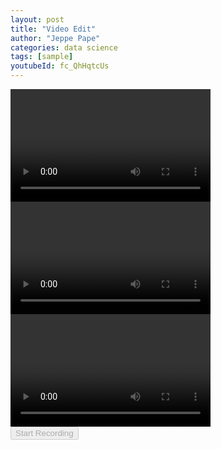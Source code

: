 ```yaml
---
layout: post
title: "Video Edit"
author: "Jeppe Pape"
categories: data science
tags: [sample]
youtubeId: fc_QhHqtcUs
---
```


<body translate='no' >
<div>
	<video id='local' width='320px' height='180px' controls>
		<source src='/assets/vid/Cyklist.mp4'></source>
	</video>
  <video id='webcam' width='320px' height='180px'></video>
  <video id='output-video' width='320px' height='180px' controls></video>
</div>
<button id='record' disabled>Start Recording</button>
<p id='message'></p>

<script src='https://cpwebassets.codepen.io/assets/common/stopExecutionOnTimeout-157cd5b220a5c80d4ff8e0e70ac069bffd87a61252088146915e8726e5d9f147.js'></script>

<script src='https://unpkg.com/@ffmpeg/ffmpeg@0.9.3/dist/ffmpeg.min.js'></script>


<script>
const { createFFmpeg, fetchFile } = FFmpeg;
const ffmpeg = createFFmpeg({
  log: true });


const webcam = document.getElementById('webcam');
const recordBtn = document.getElementById('record');
const startRecording = () => {
  const rec = new MediaRecorder(webcam.srcObject);
  const chunks = [];

  recordBtn.textContent = 'Stop Recording';
  recordBtn.onclick = () => {
    rec.stop();
    recordBtn.textContent = 'Start Recording';
    recordBtn.onclick = startRecording;
  };

  rec.ondataavailable = e => chunks.push(e.data);
  rec.onstop = async () => {
    transcode(new Uint8Array(await new Blob(chunks).arrayBuffer()));
  };
  rec.start();
};

(async () => {
  webcam.srcObject = await navigator.mediaDevices.getUserMedia({ video: true, audio: true });
  await webcam.play();
  recordBtn.disabled = false;
  recordBtn.onclick = startRecording;
})();

const transcode = async webcamData => {
  const message = document.getElementById('message');
  const name = 'record.webm';
  message.innerHTML = 'Loading ffmpeg-core.js';
  await ffmpeg.load();
  message.innerHTML = 'Start transcoding';
  ffmpeg.FS('writeFile', name, await fetchFile(webcamData));
  ffmpeg.FS('writeFile', "record_2.mp4", await fetchFile("/assets/vid/Cyklist.mp4"));  
  //await ffmpeg.run('-i', name, 'output.mp4');
  //await ffmpeg.run( '-fflags', '+discardcorrupt', '-i', "record_2.mp4", 'output.mp4');
  await ffmpeg.run( '-y', '-i', 'record_2.mp4', '-i', name, '-filter_complex' ,'[1:v]scale=1408:992:force_original_aspect_ratio=1,setsar=1:1,pad=1408:992:(ow-iw)/2:(oh-ih)/2[1v];[1v][0:v:0]concat=n=2:v=1:a=0[outv]', '-r', '24', '-map', '[outv]', 'output.mp4');

  message.innerHTML = 'Complete transcoding';
  const data = ffmpeg.FS('readFile', 'output.mp4');
  const video = document.getElementById('output-video');
  video.src = URL.createObjectURL(new Blob([data.buffer], { type: 'video/mp4' }));
};
//# sourceURL=pen.js
    </script>

  

</body>